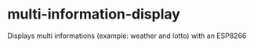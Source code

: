 # multi-information-display
Displays multi informations (example: weather and lotto) with an ESP8266
